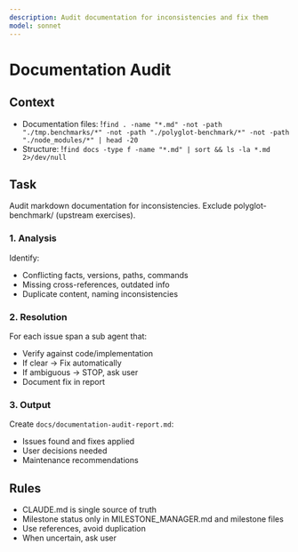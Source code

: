 ```yaml
---
description: Audit documentation for inconsistencies and fix them
model: sonnet
---
```


# Documentation Audit

## Context

- Documentation files: !`find . -name "*.md" -not -path "./tmp.benchmarks/*" -not -path "./polyglot-benchmark/*" -not -path "./node_modules/*" | head -20`
- Structure: !`find docs -type f -name "*.md" | sort && ls -la *.md 2>/dev/null`

## Task

Audit markdown documentation for inconsistencies.
Exclude polyglot-benchmark/ (upstream exercises).

### 1. Analysis

Identify:
- Conflicting facts, versions, paths, commands
- Missing cross-references, outdated info
- Duplicate content, naming inconsistencies

### 2. Resolution

For each issue span a sub agent that:
- Verify against code/implementation
- If clear → Fix automatically
- If ambiguous → STOP, ask user
- Document fix in report

### 3. Output

Create `docs/documentation-audit-report.md`:
- Issues found and fixes applied
- User decisions needed
- Maintenance recommendations

## Rules

- CLAUDE.md is single source of truth
- Milestone status only in MILESTONE_MANAGER.md and milestone files
- Use references, avoid duplication
- When uncertain, ask user
